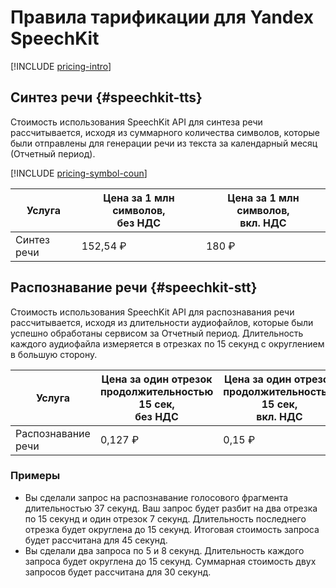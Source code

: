 # Правила тарификации для Yandex SpeechKit

[!INCLUDE [pricing-intro](../_includes/pricing-intro.md)]


## Синтез речи {#speechkit-tts}

Стоимость использования SpeechKit API для синтеза речи рассчитывается, исходя из суммарного количества символов, которые были отправлены для генерации речи из текста за календарный месяц (Отчетный период).

[!INCLUDE [pricing-symbol-coun](../_includes/pricing-symbol-count.md)]

Услуга | Цена за 1 млн символов,<br/>без НДС | Цена за 1 млн символов,<br/>вкл. НДС
----- | ----- | -----
Синтез речи | 152,54 ₽ | 180 ₽


## Распознавание речи {#speechkit-stt}

Стоимость использования SpeechKit API для распознавания речи рассчитывается, исходя из длительности аудиофайлов, которые были успешно обработаны сервисом за Отчетный период. Длительность каждого аудиофайла измеряется в отрезках по 15 секунд с округлением в большую сторону.

Услуга | Цена за один отрезок<br/>продолжительностью 15 сек,<br/>без НДС | Цена за один отрезок<br/>продолжительностью 15 сек,<br/>вкл. НДС
----- | ----- | -----
Распознавание речи | 0,127 ₽ | 0,15 ₽


### Примеры

- Вы сделали запрос на распознавание голосового фрагмента длительностью 37 секунд. Ваш запрос будет разбит на два отрезка по 15 секунд и один отрезок 7 секунд. Длительность последнего отрезка будет округлена до 15 секунд. Итоговая стоимость запроса будет рассчитана для 45 секунд.
- Вы сделали два запроса по 5 и 8 секунд. Длительность каждого запроса будет округлена до 15 секунд. Суммарная стоимость двух запросов будет рассчитана для 30 секунд.

